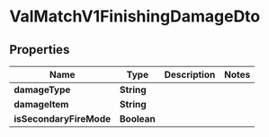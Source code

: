 

# ValMatchV1FinishingDamageDto


## Properties

| Name | Type | Description | Notes |
|------------ | ------------- | ------------- | -------------|
|**damageType** | **String** |  |  |
|**damageItem** | **String** |  |  |
|**isSecondaryFireMode** | **Boolean** |  |  |



